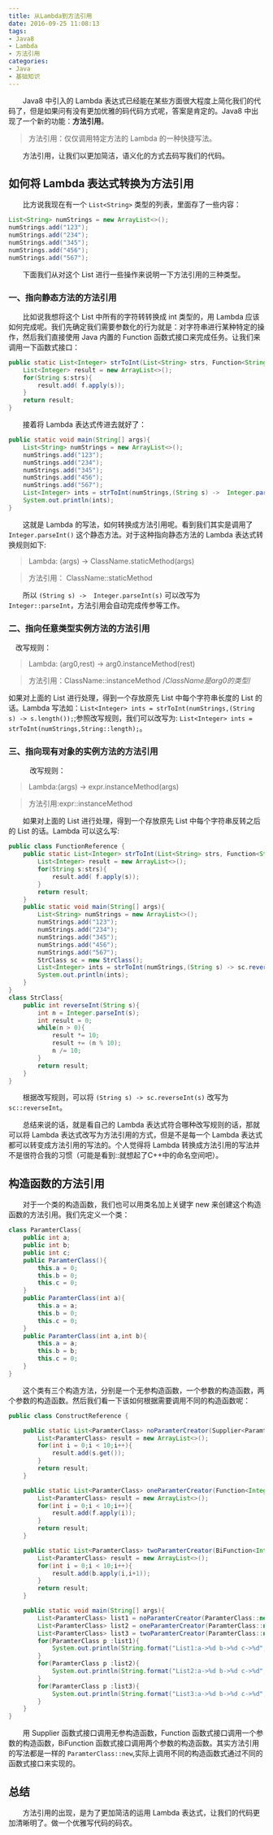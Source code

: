 ```yaml
---
title: 从Lambda到方法引用
date: 2016-09-25 11:08:13
tags:
- Java8
- Lambda
- 方法引用
categories:
- Java
- 基础知识
---
```


　　Java8 中引入的 Lambda 表达式已经能在某些方面很大程度上简化我们的代码了，但是如果问有没有更加优雅的码代码方式呢，答案是肯定的。Java8 中出现了一个新的功能：**方法引用**。

> 方法引用：仅仅调用特定方法的 Lambda 的一种快捷写法。

　　方法引用，让我们以更加简洁，语义化的方式去码写我们的代码。

## 如何将 Lambda 表达式转换为方法引用

　　比方说我现在有一个 `List<String>` 类型的列表，里面存了一些内容：

``` java
List<String> numStrings = new ArrayList<>();
numStrings.add("123");
numStrings.add("234");
numStrings.add("345");
numStrings.add("456");
numStrings.add("567");
```

　　下面我们从对这个 List 进行一些操作来说明一下方法引用的三种类型。

### 一、指向**静态方法**的方法引用

　　比如说我想将这个 List 中所有的字符转转换成 int 类型的，用 Lambda 应该如何完成呢。我们先确定我们需要参数化的行为就是：对字符串进行某种特定的操作，然后我们直接使用 Java 内置的 Function 函数式接口来完成任务。让我们来调用一下函数式接口：

``` java
public static List<Integer> strToInt(List<String> strs, Function<String,Integer> f){
    List<Integer> result = new ArrayList<>();
    for(String s:strs){
        result.add( f.apply(s));
    }
    return result;
}
```

　　接着将 Lambda 表达式传进去就好了：

``` java
public static void main(String[] args){
    List<String> numStrings = new ArrayList<>();
    numStrings.add("123");
    numStrings.add("234");
    numStrings.add("345");
    numStrings.add("456");
    numStrings.add("567");
    List<Integer> ints = strToInt(numStrings,(String s) ->  Integer.parseInt(s));
    System.out.println(ints);
}
```
　　这就是 Lambda 的写法，如何转换成方法引用呢。看到我们其实是调用了 `Integer.parseInt()` 这个静态方法。对于这种指向静态方法的 Lambda 表达式转换规则如下:

>Lambda: (args) -> ClassName.staticMethod(args)

>方法引用： ClassName::staticMethod

　　所以 `(String s) ->  Integer.parseInt(s)` 可以改写为 `Integer::parseInt`，方法引用会自动完成传参等工作。

### 二、指向**任意类型实例方法**的方法引用

   　改写规则：

>Lambda: (arg0,rest) -> arg0.instanceMethod(rest)

>方法引用：ClassName::instanceMethod      /*ClassName是arg0的类型*/

   如果对上面的 List 进行处理，得到一个存放原先 List 中每个字符串长度的 List 的话。Lambda 写法如：`List<Integer> ints = strToInt(numStrings,(String s) -> s.length());`;参照改写规则，我们可以改写为: `List<Integer> ints = strToInt(numStrings,String::length);`。

### 三、指向**现有对象的实例方法**的方法引用

　　　改写规则：

>Lambda:(args) -> expr.instanceMethod(args)

>方法引用:expr::instanceMethod

　　如果对上面的 List 进行处理，得到一个存放原先 List 中每个字符串反转之后的 List 的话。Lambda 可以这么写:
``` java
public class FunctionReference {
    public static List<Integer> strToInt(List<String> strs, Function<String,Integer> f){
        List<Integer> result = new ArrayList<>();
        for(String s:strs){
            result.add( f.apply(s));
        }
        return result;
    }
    public static void main(String[] args){
        List<String> numStrings = new ArrayList<>();
        numStrings.add("123");
        numStrings.add("234");
        numStrings.add("345");
        numStrings.add("456");
        numStrings.add("567");
        StrClass sc = new StrClass();
        List<Integer> ints = strToInt(numStrings,(String s) -> sc.reverseInt(s));
        System.out.println(ints);
    }
}
class StrClass{
    public int reverseInt(String s){
        int n = Integer.parseInt(s);
        int result = 0;
        while(n > 0){
            result *= 10;
            result += (n % 10);
            n /= 10;
        }
        return result;
    }
}
```

　　根据改写规则，可以将 `(String s) -> sc.reverseInt(s)` 改写为 `sc::reverseInt`。

　　总结来说的话，就是看自己的 Lambda 表达式符合哪种改写规则的话，那就可以将 Lambda 表达式改写为方法引用的方式，但是不是每一个 Lambda 表达式都可以转变成方法引用的写法的。个人觉得将 Lambda 转换成方法引用的写法并不是很符合我的习惯（可能是看到::就想起了C++中的命名空间吧）。

## 构造函数的方法引用

　　对于一个类的构造函数，我们也可以用类名加上关键字 new 来创建这个构造函数的方法引用。我们先定义一个类：

``` java
class ParamterClass{
    public int a;
    public int b;
    public int c;
    public ParamterClass(){
        this.a = 0;
        this.b = 0;
        this.c = 0;
    }
    public ParamterClass(int a){
        this.a = a;
        this.b = 0;
        this.c = 0;
    }
    public ParamterClass(int a,int b){
        this.a = a;
        this.b = b;
        this.c = 0;
    }
}
```

　　这个类有三个构造方法，分别是一个无参构造函数，一个参数的构造函数，两个参数的构造函数。然后我们看一下该如何根据需要调用不同的构造函数呢：

``` java
public class ConstructReference {

    public static List<ParamterClass> noParamterCreator(Supplier<ParamterClass> s){
        List<ParamterClass> result = new ArrayList<>();
        for(int i = 0;i < 10;i++){
            result.add(s.get());
        }
        return result;
    }

    public static List<ParamterClass> oneParamterCreator(Function<Integer,ParamterClass> f){
        List<ParamterClass> result = new ArrayList<>();
        for(int i = 0;i < 10;i++){
            result.add(f.apply(i));
        }
        return result;
    }

    public static List<ParamterClass> twoParamterCreator(BiFunction<Integer,Integer,ParamterClass> b){
        List<ParamterClass> result = new ArrayList<>();
        for(int i = 0;i < 10;i++){
            result.add(b.apply(i,i+1));
        }
        return result;
    }

    public static void main(String[] args){
        List<ParamterClass> list1 = noParamterCreator(ParamterClass::new);
        List<ParamterClass> list2 = oneParamterCreator(ParamterClass::new);
        List<ParamterClass> list3 = twoParamterCreator(ParamterClass::new);
        for(ParamterClass p :list1){
            System.out.println(String.format("List1:a->%d b->%d c->%d",p.a,p.b,p.c));
        }
        for(ParamterClass p :list2){
            System.out.println(String.format("List2:a->%d b->%d c->%d",p.a,p.b,p.c));
        }
        for(ParamterClass p :list3){
            System.out.println(String.format("List3:a->%d b->%d c->%d",p.a,p.b,p.c));
        }
    }
}
```

　　用 Supplier 函数式接口调用无参构造函数，Function 函数式接口调用一个参数的构造函数，BiFunction 函数式接口调用两个参数的构造函数。其实方法引用的写法都是一样的 `ParamterClass::new`,实际上调用不同的构造函数式通过不同的函数式接口来实现的。

## 总结

　　方法引用的出现，是为了更加简洁的运用 Lambda 表达式，让我们的代码更加清晰明了。做一个优雅写代码的码农。